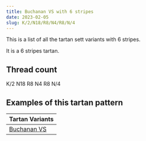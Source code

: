 ```yaml
---
title: Buchanan VS with 6 stripes
date: 2023-02-05
slug: K/2/N18/R8/N4/R8/N/4
---
```

This is a list of all the tartan sett variants with 6 stripes.

It is a 6 stripes tartan.


## Thread count
K/2 N18 R8 N4 R8 N/4

## Examples of this tartan pattern

| Tartan Variants |
|---------------|
| [Buchanan VS](/variants/k/2/n18/r8/n4/r8/n/4-k000000-nd0d0d0-rff0000)||
